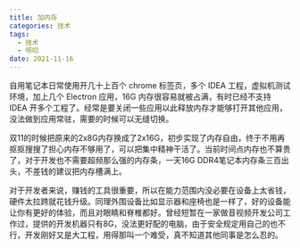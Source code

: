 ```yaml
---
title: 加内存
categories: 技术
tags: 
  - 技术
  - 唠叨
date: 2021-11-16
---
```


自用笔记本日常使用开几十上百个 chrome 标签页，多个 IDEA 工程，虚拟机测试环境，加上几个 Electron 应用，16G 内存很容易就被占满，有时已经不支持 IDEA 开多个工程了。经常是要关闭一些应用以此释放内存才能够打开其他应用，没法做到应用常驻，需要的时候可以无缝切换。

双11的时候把原来的2x8G内存换成了2x16G，初步实现了内存自由，终于不用再抠抠搜搜了担心内存不够用了，可以把集中精神干活了。当前时间点内存也不算贵了，对于开发也不需要超频那么强的内存条，一天16G DDR4笔记本内存条三百出头，不差钱的建议把内存槽满上。

对于开发者来说，赚钱的工具很重要，所以在能力范围内没必要在设备上太省钱，硬件太拉跨就花钱升级。同理外围设备比如显示器和座椅也是一样了，好的设备能让你有更好的体验，而且对眼睛和脊椎都好。曾经短暂在一家做音视频开发公司工作过，提供的开发机器只有8G，没法更好配的电脑，由于安全规定用自己的也不行，开发刚好又是大工程，用得那叫一个难受，真不知道其他同事是怎么忍的。

